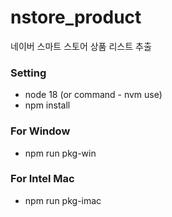 # nstore_product
네이버 스마트 스토어 상품 리스트 추출

### Setting
- node 18 (or command - nvm use)
- npm install

### For Window
- npm run pkg-win

### For Intel Mac
- npm run pkg-imac
